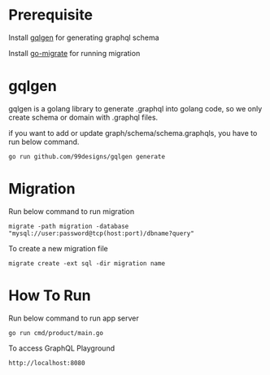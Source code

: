 # Prerequisite

Install [gqlgen]("https://gqlgen.com/getting-started/") for generating graphql schema

Install [go-migrate]("https://github.com/golang-migrate/migrate") for running migration

# gqlgen

gqlgen is a golang library to generate .graphql into golang code, so we only create schema or domain with .graphql files.

if you want to add or update graph/schema/schema.graphqls, you have to run below command.

```
go run github.com/99designs/gqlgen generate
```

# Migration

Run below command to run migration

```
migrate -path migration -database "mysql://user:password@tcp(host:port)/dbname?query"
```

To create a new migration file

```
migrate create -ext sql -dir migration name
```

# How To Run

Run below command to run app server

```
go run cmd/product/main.go
```

To access GraphQL Playground

```
http://localhost:8080
```